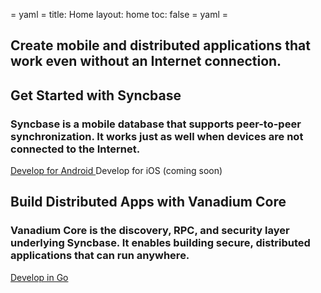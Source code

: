 = yaml =
title: Home
layout: home
toc: false
= yaml =

<section class="intro">
   <div class="section-container">
      <h1>
         Create mobile and distributed applications that work even without an Internet connection.
      </h1>
   </div>
</section>
<section class="mobile">
   <div class="section-container">
      <h2>
         Get Started with Syncbase
      </h2>
      <h3>
         Syncbase is a mobile database that supports peer-to-peer synchronization. It works just as well when devices are not connected to the Internet.
      </h3>
      <div class="buttons">
         <a href="/syncbase" class="button-secondary build-android">
         Develop for Android
         </a>
         <a class="button-disabled build-ios">
         Develop for iOS (coming soon)
         </a>
      </div>
   </div>
</section>
<section class="core">
   <div class="section-container">
      <h2>
         Build Distributed Apps with Vanadium Core
      </h2>
      <h3>
      Vanadium Core is the discovery, RPC, and security layer underlying Syncbase.
      It enables building secure, distributed applications that can run anywhere.
      </h3>
      <div class="buttons">
         <a href="/core.html" class="button-secondary build-core">
         Develop in Go
         </a>
      </div>
   </div>
</section>